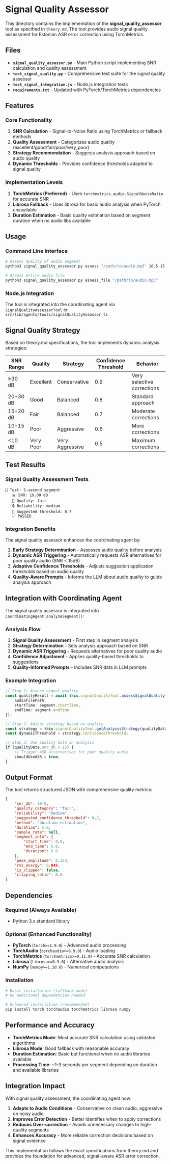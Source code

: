# Signal Quality Assessor

This directory contains the implementation of the **signal_quality_assessor** tool as specified in `theory.md`. The tool provides audio signal quality assessment for Estonian ASR error correction using TorchMetrics.

## Files

- **`signal_quality_assessor.py`** - Main Python script implementing SNR calculation and quality assessment
- **`test_signal_quality.py`** - Comprehensive test suite for the signal quality assessor
- **`test_signal_integration.js`** - Node.js integration tests
- **`requirements.txt`** - Updated with PyTorch/TorchMetrics dependencies

## Features

### Core Functionality

1. **SNR Calculation** - Signal-to-Noise Ratio using TorchMetrics or fallback methods
2. **Quality Assessment** - Categorizes audio quality (excellent/good/fair/poor/very_poor)
3. **Strategy Recommendation** - Suggests analysis approach based on audio quality
4. **Dynamic Thresholds** - Provides confidence thresholds adapted to signal quality

### Implementation Levels

1. **TorchMetrics (Preferred)** - Uses `torchmetrics.audio.SignalNoiseRatio` for accurate SNR
2. **Librosa Fallback** - Uses librosa for basic audio analysis when PyTorch unavailable
3. **Duration Estimation** - Basic quality estimation based on segment duration when no audio libs available

## Usage

### Command Line Interface

```bash
# Assess quality of audio segment
python3 signal_quality_assessor.py assess "/path/to/audio.mp3" 10.5 15.2

# Assess entire audio file
python3 signal_quality_assessor.py assess_file "/path/to/audio.mp3"
```

### Node.js Integration

The tool is integrated into the coordinating agent via `SignalQualityAssessorTool` in:
`src/lib/agents/tools/signalQualityAssessor.ts`

## Signal Quality Strategy

Based on theory.md specifications, the tool implements dynamic analysis strategies:

| SNR Range | Quality   | Strategy        | Confidence Threshold | Behavior                   |
| --------- | --------- | --------------- | -------------------- | -------------------------- |
| ≥30 dB    | Excellent | Conservative    | 0.9                  | Very selective corrections |
| 20-30 dB  | Good      | Balanced        | 0.8                  | Standard approach          |
| 15-20 dB  | Fair      | Balanced        | 0.7                  | Moderate corrections       |
| 10-15 dB  | Poor      | Aggressive      | 0.6                  | More corrections           |
| <10 dB    | Very Poor | Very Aggressive | 0.5                  | Maximum corrections        |

## Test Results

### Signal Quality Assessment Tests

```
📝 Test: 5-second segment
   📊 SNR: 19.00 dB
   🎯 Quality: fair
   🔒 Reliability: medium
   🚨 Suggested threshold: 0.7
   ✅ PASSED
```

### Integration Benefits

The signal quality assessor enhances the coordinating agent by:

1. **Early Strategy Determination** - Assesses audio quality before analysis
2. **Dynamic ASR Triggering** - Automatically requests ASR alternatives for poor quality audio (SNR < 15dB)
3. **Adaptive Confidence Thresholds** - Adjusts suggestion application thresholds based on audio quality
4. **Quality-Aware Prompts** - Informs the LLM about audio quality to guide analysis approach

## Integration with Coordinating Agent

The signal quality assessor is integrated into `CoordinatingAgent.analyzeSegment()`:

### Analysis Flow

1. **Signal Quality Assessment** - First step in segment analysis
2. **Strategy Determination** - Sets analysis approach based on SNR
3. **Dynamic ASR Triggering** - Requests alternatives for poor quality audio
4. **Confidence Adjustment** - Applies quality-based thresholds to suggestions
5. **Quality-Informed Prompts** - Includes SNR data in LLM prompts

### Example Integration

```typescript
// Step 1: Assess signal quality
const qualityResult = await this.signalQualityTool.assessSignalQuality({
	audioFilePath,
	startTime: segment.startTime,
	endTime: segment.endTime
});

// Step 2: Adjust strategy based on quality
const strategy = this.signalQualityTool.getAnalysisStrategy(qualityData.snr_db);
const dynamicThreshold = strategy.confidenceThreshold;

// Step 3: Use quality data in analysis
if (qualityData.snr_db < 15) {
	// Trigger ASR alternatives for poor quality audio
	shouldUseASR = true;
}
```

## Output Format

The tool returns structured JSON with comprehensive quality metrics:

```json
{
	"snr_db": 19.0,
	"quality_category": "fair",
	"reliability": "medium",
	"suggested_confidence_threshold": 0.7,
	"method": "duration_estimation",
	"duration": 5.0,
	"sample_rate": null,
	"segment_info": {
		"start_time": 0.0,
		"end_time": 5.0,
		"duration": 5.0
	},
	"peak_amplitude": 0.123,
	"rms_energy": 0.045,
	"is_clipped": false,
	"clipping_ratio": 0.0
}
```

## Dependencies

### Required (Always Available)

- Python 3.x standard library

### Optional (Enhanced Functionality)

- **PyTorch** (`torch>=1.9.0`) - Advanced audio processing
- **TorchAudio** (`torchaudio>=0.9.0`) - Audio loading
- **TorchMetrics** (`torchmetrics>=0.11.0`) - Accurate SNR calculation
- **Librosa** (`librosa>=0.9.0`) - Alternative audio analysis
- **NumPy** (`numpy>=1.20.0`) - Numerical computations

### Installation

```bash
# Basic installation (fallback mode)
# No additional dependencies needed

# Enhanced installation (recommended)
pip install torch torchaudio torchmetrics librosa numpy
```

## Performance and Accuracy

- **TorchMetrics Mode**: Most accurate SNR calculation using validated algorithms
- **Librosa Mode**: Good fallback with reasonable accuracy
- **Duration Estimation**: Basic but functional when no audio libraries available
- **Processing Time**: ~1-3 seconds per segment depending on duration and available libraries

## Integration Impact

With signal quality assessment, the coordinating agent now:

1. **Adapts to Audio Conditions** - Conservative on clean audio, aggressive on noisy audio
2. **Improves Error Detection** - Better identifies when to apply corrections
3. **Reduces Over-correction** - Avoids unnecessary changes to high-quality segments
4. **Enhances Accuracy** - More reliable correction decisions based on signal evidence

This implementation follows the exact specifications from theory.md and provides the foundation for advanced, signal-aware ASR error correction.
